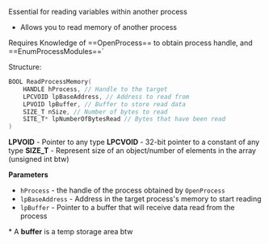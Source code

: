 Essential for reading variables within another process
- Allows you to read memory of another process

Requires Knowledge of ==OpenProcess== to obtain process handle, and ==EnumProcessModules==`

Structure:
```c++
BOOL ReadProcessMemory(
	HANDLE hProcess, // Handle to the target
	LPCVOID lpBaseAddress, // Address to read from
	LPVOID lpBuffer, // Buffer to store read data
	SIZE_T nSize, // Number of bytes to read
	SITE_T* lpNumberOfBytesRead // Bytes that have been read
)
```

**LPVOID** - Pointer to any type 
**LPCVOID** - 32-bit pointer to a constant of any type
**SIZE_T** - Represent size of an object/number of elements in the array (unsigned int btw)


**Parameters**
- `hProcess` - the handle of the process obtained by `OpenProcess`
- `lpBaseAddress` - Address in the target process's memory to start reading
- `lpBuffer` - Pointer to a buffer that will receive data read from the process
	

\* A **buffer** is a temp storage area btw